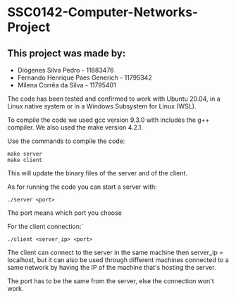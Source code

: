 # SSC0142-Computer-Networks-Project

## This project was made by:
- Diógenes Silva Pedro - 11883476
- Fernando Henrique Paes Generich - 11795342 
- Milena Corrêa da Silva - 11795401

The code has been tested and confirmed to work with Ubuntu 20.04, in a Linux native system or in a Windows Subsystem for Linux (WSL).

To compile the code we used gcc version 9.3.0 with includes the g++ compiler. We also used the make version 4.2.1.

Use the commands to compile the code:
```
make server
make client
```

This will update the binary files of the server and of the client.

As for running the code you can start a server with:
```
./server <port>
```
The port means which port you choose

For the client connection:`
```
./client <server_ip> <port>
```
The client can connect to the server in the same machine then server_ip = localhost, but it can also be used through different machines connected to a same network by having the IP of the machine that's hosting the server. 

The port has to be the same from the server, else the connection won't work.